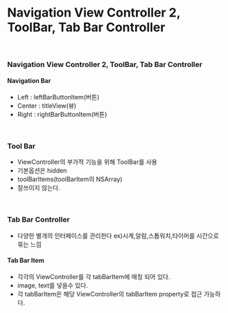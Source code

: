 # Navigation View Controller 2, ToolBar, Tab Bar Controller

</br>

### Navigation View Controller 2, ToolBar, Tab Bar Controller

#### Navigation Bar

  - Left : leftBarButtonItem(버튼)
  - Center : titleView(뷰)
  - Right : rightBarButtonItem(버튼)

</br>

### Tool Bar
  - ViewController의 부가적 기능을 위해 ToolBar를 사용
  - 기본옵션은 hidden
  - toolBarItems(toolBarItem의 NSArray)
  - 잘쓰이지 않는다.

</br>

### Tab Bar Controller
  - 다양한 별개의 인터페이스를 관리한다 ex)시계,알람,스톱워치,타이머를 시간으로 묶는 느낌

#### Tab Bar Item
  - 각각의 ViewController를 각 tabBarItem에 매칭 되어 있다.
  - image, text를 넣을수 있다.
  - 각 tabBarItem은 해당 ViewController의 tabBarItem property로 접근 가능하다.
